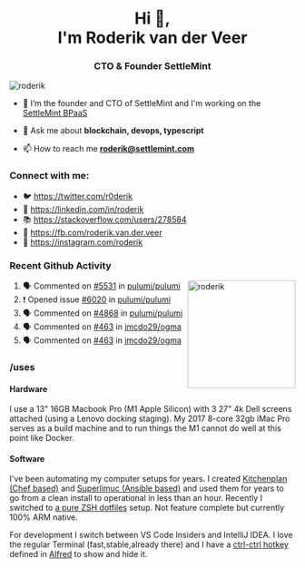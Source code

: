<h1 align="center">Hi 👋,<br/> I'm Roderik van der Veer</h1>
<h3 align="center">CTO & Founder SettleMint</h3>

<p align="left"> <img src="https://komarev.com/ghpvc/?username=roderik" alt="roderik" /> </p>

- 🔭 I’m the founder and CTO of SettleMint and I'm working on the [SettleMint BPaaS](https://settlemint.com)

- 💬 Ask me about **blockchain, devops, typescript**

- 📫 How to reach me **roderik@settlemint.com**



### Connect with me:

- 🐦 https://twitter.com/r0derik
- 🏢 https://linkedin.com/in/roderik
- 📚 https://stackoverflow.com/users/278584
- 🙊 https://fb.com/roderik.van.der.veer
- 📸 https://instagram.com/roderik

### Recent Github Activity
<img src="https://github-readme-stats.vercel.app/api?username=roderik&show_icons=true&count_private=true" alt="roderik" align="right" height="190" />

<!--START_SECTION:activity-->
1. 🗣 Commented on [#5531](https://github.com/pulumi/pulumi/issues/5531) in [pulumi/pulumi](https://github.com/pulumi/pulumi)
2. ❗️ Opened issue [#6020](https://github.com/pulumi/pulumi/issues/6020) in [pulumi/pulumi](https://github.com/pulumi/pulumi)
3. 🗣 Commented on [#4868](https://github.com/pulumi/pulumi/issues/4868) in [pulumi/pulumi](https://github.com/pulumi/pulumi)
4. 🗣 Commented on [#463](https://github.com/jmcdo29/ogma/issues/463) in [jmcdo29/ogma](https://github.com/jmcdo29/ogma)
5. 🗣 Commented on [#463](https://github.com/jmcdo29/ogma/issues/463) in [jmcdo29/ogma](https://github.com/jmcdo29/ogma)
<!--END_SECTION:activity-->


### /uses

#### Hardware

I use a 13" 16GB Macbook Pro (M1 Apple Silicon) with 3 27" 4k Dell screens attached (using a Lenovo docking staging). My 2017 8-core 32gb iMac Pro serves as a build machine and to run things the M1 cannot do well at this point like Docker.

#### Software

I've been automating my computer setups for years. I created [Kitchenplan (Chef based)](https://github.com/kitchenplan/kitchenplan) and [Superlimuc (Ansible based)](https://github.com/superlumic/superlumic) and used them for years to go from a clean install to operational in less than an hour. Recently I switched to [a pure ZSH dotfiles](https://github.com/roderik/dotfiles) setup. Not feature complete but currently 100% ARM native.

For development I switch between VS Code Insiders and IntelliJ IDEA. I love the regular Terminal (fast,stable,already there) and I have a [ctrl-ctrl hotkey](https://github.com/roderik/roderik) defined in [Alfred](https://www.alfredapp.com) to show and hide it. 

